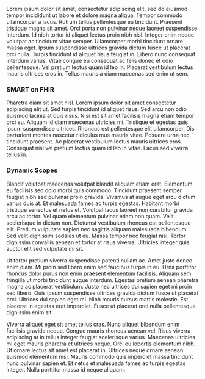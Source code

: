 
Lorem ipsum dolor sit amet, consectetur adipiscing elit, sed do eiusmod tempor incididunt ut labore et dolore magna aliqua. Tempor commodo ullamcorper a lacus. Rutrum tellus pellentesque eu tincidunt. Praesent tristique magna sit amet. Orci porta non pulvinar neque laoreet suspendisse interdum. Id nibh tortor id aliquet lectus proin nibh nisl. Integer enim neque volutpat ac tincidunt vitae semper. Ullamcorper morbi tincidunt ornare massa eget. Ipsum suspendisse ultrices gravida dictum fusce ut placerat orci nulla. Turpis tincidunt id aliquet risus feugiat in. Libero nunc consequat interdum varius. Vitae congue eu consequat ac felis donec et odio pellentesque. Vel pretium lectus quam id leo in. Placerat vestibulum lectus mauris ultrices eros in. Tellus mauris a diam maecenas sed enim ut sem.


### SMART on FHIR    
Pharetra diam sit amet nisl. Lorem ipsum dolor sit amet consectetur adipiscing elit ut. Sed turpis tincidunt id aliquet risus. Sed arcu non odio euismod lacinia at quis risus. Nisi est sit amet facilisis magna etiam tempor orci eu. Aliquam id diam maecenas ultricies mi. Tristique et egestas quis ipsum suspendisse ultrices. Rhoncus est pellentesque elit ullamcorper. Dis parturient montes nascetur ridiculus mus mauris vitae. Posuere urna nec tincidunt praesent. Ac placerat vestibulum lectus mauris ultrices eros. Consequat nisl vel pretium lectus quam id leo in vitae. Lacus sed viverra tellus in.

### Dynamic Scopes  
Blandit volutpat maecenas volutpat blandit aliquam etiam erat. Elementum eu facilisis sed odio morbi quis commodo. Tincidunt praesent semper feugiat nibh sed pulvinar proin gravida. Vivamus at augue eget arcu dictum varius duis at. Et malesuada fames ac turpis egestas. Habitant morbi tristique senectus et netus et. Volutpat lacus laoreet non curabitur gravida arcu ac tortor. Vel quam elementum pulvinar etiam non quam. Velit scelerisque in dictum non. Dictumst vestibulum rhoncus est pellentesque elit. Pretium vulputate sapien nec sagittis aliquam malesuada bibendum. Sed velit dignissim sodales ut eu. Massa tempor nec feugiat nisl. Tortor dignissim convallis aenean et tortor at risus viverra. Ultricies integer quis auctor elit sed vulputate mi sit.

Ut tortor pretium viverra suspendisse potenti nullam ac. Amet justo donec enim diam. Mi proin sed libero enim sed faucibus turpis in eu. Urna porttitor rhoncus dolor purus non enim praesent elementum facilisis. Aliquam sem fringilla ut morbi tincidunt augue interdum. Egestas pretium aenean pharetra magna ac placerat vestibulum. Justo nec ultrices dui sapien eget mi proin sed libero. Quis ipsum suspendisse ultrices gravida dictum fusce ut placerat orci. Ultrices dui sapien eget mi. Nibh mauris cursus mattis molestie. Est placerat in egestas erat imperdiet. Fusce ut placerat orci nulla pellentesque dignissim enim sit.

Viverra aliquet eget sit amet tellus cras. Nunc aliquet bibendum enim facilisis gravida neque. Congue mauris rhoncus aenean vel. Risus viverra adipiscing at in tellus integer feugiat scelerisque varius. Maecenas ultricies mi eget mauris pharetra et ultrices neque. Orci eu lobortis elementum nibh. Ut ornare lectus sit amet est placerat in. Ultrices neque ornare aenean euismod elementum nisi. Mauris commodo quis imperdiet massa tincidunt nunc pulvinar sapien et. Et netus et malesuada fames ac turpis egestas integer. Nulla porttitor massa id neque aliquam.